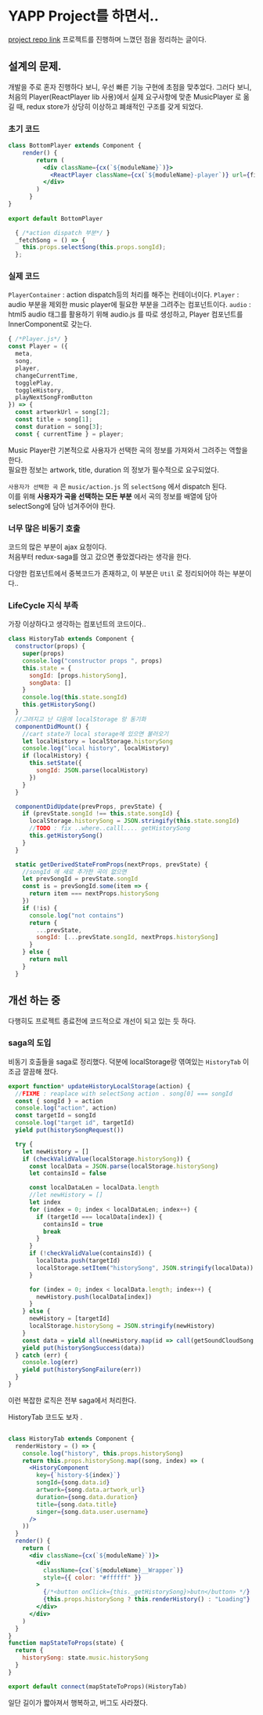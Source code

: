 # YAPP Project를 하면서.. 
[project repo link](https://github.com/YAPP13-4/semi-basement)
프로젝트를 진행하며 느꼈던 점을 정리하는 글이다. 

## 설계의 문제. 
개발을 주로 혼자 진행하다 보니, 우선 빠른 기능 구현에 초점을 맞추었다. 
그러다 보니, 처음의 Player(ReactPlayer lib 사용)에서 실제 요구사항에 맞춘 MusicPlayer 로 옮길 때, redux store가 상당히 이상하고 폐쇄적인 구조를 갖게 되었다.

### 초기 코드 

```jsx
class BottomPlayer extends Component {
    render() {
        return (
          <div className={cx(`${moduleName}`)}>
            <ReactPlayer className={cx(`${moduleName}-player`)} url={first} controls={true}/>
          </div>
        )
      }
}
    
export default BottomPlayer
```

```jsx
  { /*action dispatch 부분*/ }
  _fetchSong = () => {
    this.props.selectSong(this.props.songId);
  };
```
### 실제 코드 
`PlayerContainer` : action dispatch등의 처리를 해주는 컨테이너이다. 
`Player` : audio 부분을 제외한 music player에 필요한 부분을 그려주는 컴포넌트이다.
`audio` : html5 audio 태그를 활용하기 위해 audio.js 를 따로 생성하고, Player 컴포넌트를 InnerComponent로 갖는다. 

```jsx
{ /*Player.js*/ }
const Player = ({
  meta,
  song,
  player,
  changeCurrentTime,
  togglePlay,
  toggleHistory,
  playNextSongFromButton
}) => {
  const artworkUrl = song[2];
  const title = song[1];
  const duration = song[3];
  const { currentTime } = player;
```
Music Player란 기본적으로 사용자가 선택한 곡의 정보를 가져와서 그려주는 역할을 한다.  
필요한 정보는 artwork, title, duration 의 정보가 필수적으로 요구되었다.  

`사용자가 선택한 곡` 은 `music/action.js` 의 `selectSong` 에서 dispatch 된다.  
이를 위해 **사용자가 곡을 선택하는 모든 부분** 에서 곡의 정보를 배열에 담아 selectSong에 담아 넘겨주어야 한다. 

### 너무 많은 비동기 호출
코드의 많은 부분이 ajax 요청이다.  
처음부터 redux-saga를 얹고 갔으면 좋았겠다라는 생각을 한다.  

다양한 컴포넌트에서 중복코드가 존재하고, 이 부분은 `Util` 로 정리되어야 하는 부분이다..

### LifeCycle 지식 부족 

가장 이상하다고 생각하는 컴포넌트의 코드이다.. 

```jsx
class HistoryTab extends Component {
  constructor(props) {
    super(props)
    console.log("constructor props ", props)
    this.state = {
      songId: [props.historySong],
      songData: []
    }
    console.log(this.state.songId)
    this.getHistorySong()
  }
  //그려지고 난 다음에 localStorage 랑 동기화
  componentDidMount() {
    //cart state가 local storage에 있으면 불러오기
    let localHistory = localStorage.historySong
    console.log("local history", localHistory)
    if (localHistory) {
      this.setState({
        songId: JSON.parse(localHistory)
      })
    }
  }

  componentDidUpdate(prevProps, prevState) {
    if (prevState.songId !== this.state.songId) {
      localStorage.historySong = JSON.stringify(this.state.songId)
      //TODO : fix ..where..calll.... getHistorySong
      this.getHistorySong()
    }
  }

  static getDerivedStateFromProps(nextProps, prevState) {
    //songId 에 새로 추가한 곡이 없으면
    let prevSongId = prevState.songId
    const is = prevSongId.some(item => {
      return item === nextProps.historySong
    })
    if (!is) {
      console.log("not contains")
      return {
        ...prevState,
        songId: [...prevState.songId, nextProps.historySong]
      }
    } else {
      return null
    }
  }
```

## 개선 하는 중
다행히도 프로젝트 종료전에 코드적으로 개선이 되고 있는 듯 하다.
### saga의 도입 
비동기 호출들을 saga로 정리했다. 
덕분에 localStorage랑 엮여있는 `HistoryTab` 이 조금 깔끔해 졌다. 

```javascript
export function* updateHistoryLocalStorage(action) {
  //FIXME : reaplace with selectSong action . song[0] === songId
  const { songId } = action
  console.log("action", action)
  const targetId = songId
  console.log("target id", targetId)
  yield put(historySongRequest())

  try {
    let newHistory = []
    if (checkValidValue(localStorage.historySong)) {
      const localData = JSON.parse(localStorage.historySong)
      let containsId = false

      const localDataLen = localData.length
      //let newHistory = []
      let index
      for (index = 0; index < localDataLen; index++) {
        if (targetId === localData[index]) {
          containsId = true
          break
        }
      }
      if (!checkValidValue(containsId)) {
        localData.push(targetId)
        localStorage.setItem("historySong", JSON.stringify(localData))
      }

      for (index = 0; index < localData.length; index++) {
        newHistory.push(localData[index])
      }
    } else {
      newHistory = [targetId]
      localStorage.historySong = JSON.stringify(newHistory)
    }
    const data = yield all(newHistory.map(id => call(getSoundCloudSong, id)))
    yield put(historySongSuccess(data))
  } catch (err) {
    console.log(err)
    yield put(historySongFailure(err))
  }
}
```
이런 복잡한 로직은 전부 saga에서 처리한다. 

HistoryTab 코드도 보자 .

```jsx

class HistoryTab extends Component {
  renderHistory = () => {
    console.log("history", this.props.historySong)
    return this.props.historySong.map((song, index) => (
      <HistoryComponent
        key={`history-${index}`}
        songId={song.data.id}
        artwork={song.data.artwork_url}
        duration={song.data.duration}
        title={song.data.title}
        singer={song.data.user.username}
      />
    ))
  }
  render() {
    return (
      <div className={cx(`${moduleName}`)}>
        <div
          className={cx(`${moduleName}__Wrapper`)}
          style={{ color: "#ffffff" }}
        >
          {/*<button onClick={this._getHistorySong}>butn</button> */}
          {this.props.historySong ? this.renderHistory() : "Loading"}
        </div>
      </div>
    )
  }
}
function mapStateToProps(state) {
  return {
    historySong: state.music.historySong
  }
}

export default connect(mapStateToProps)(HistoryTab)
```

일단 길이가 짧아져서 행복하고, 버그도 사라졌다. 
